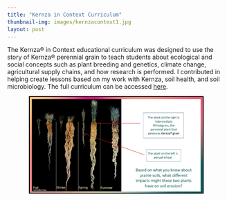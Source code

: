 ```yaml
---
title: "Kernza in Context Curriculum"
thumbnail-img: images/kernzacontext1.jpg
layout: post
---
```


The Kernza® in Context educational curriculum was designed to use the story of Kernza® perennial grain to teach students about ecological and social concepts such as plant breeding and genetics, climate change, agricultural supply chains, and how research is performed. I contributed in helping create lessons based on my work with Kernza, soil health, and soil microbiology. The full curriculum can be accessed [here](https://kernza.org/kernza-curriculum/).


<div style="text-align: center;">
<img src="/images/kernzacontext.jpg" width="400" style="border: 2px solid black;"/>
</div>